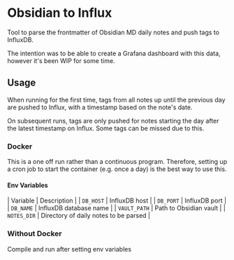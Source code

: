 # Obsidian to Influx
Tool to parse the frontmatter of Obsidian MD daily notes and push tags to InfluxDB.

The intention was to be able to create a Grafana dashboard with this data, however it's been WIP for some time.

## Usage

When running for the first time, tags from all notes up until the previous day are pushed to Influx, with a timestamp based on the note's date.

On subsequent runs, tags are only pushed for notes starting the day after the latest timestamp on Influx. Some tags can be missed due to this.

### Docker

This is a one off run rather than a continuous program.
Therefore, setting up a cron job to start the container (e.g. once a day) is the best way to use this.

#### Env Variables

| Variable | Description |
| `DB_HOST` | InfluxDB host |
| `DB_PORT` | InfluxDB port |
| `DB_NAME` | InfluxDB database name |
| `VAULT_PATH` | Path to Obsidian vault |
| `NOTES_DIR` | Directory of daily notes to be parsed |

### Without Docker
Compile and run after setting env variables

